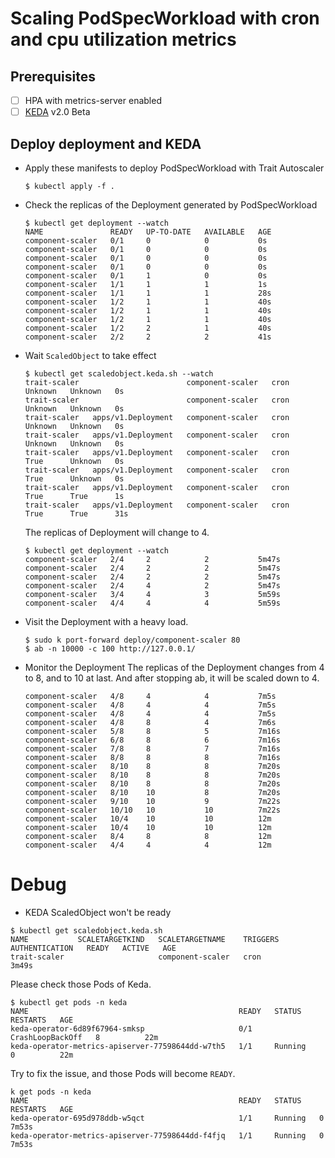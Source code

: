 # Scaling PodSpecWorkload with cron and cpu utilization metrics

## Prerequisites
- [ ] HPA with metrics-server enabled
- [ ] [KEDA](https://keda.sh/docs/2.0/deploy/) v2.0 Beta

## Deploy deployment and KEDA
  - Apply these manifests to deploy PodSpecWorkload with Trait Autoscaler
    ```
    $ kubectl apply -f .
    ```
    
  - Check the replicas of the Deployment generated by PodSpecWorkload
    ```
    $ kubectl get deployment --watch
    NAME               READY   UP-TO-DATE   AVAILABLE   AGE
    component-scaler   0/1     0            0           0s
    component-scaler   0/1     0            0           0s
    component-scaler   0/1     0            0           0s
    component-scaler   0/1     0            0           0s
    component-scaler   0/1     1            0           0s
    component-scaler   1/1     1            1           1s
    component-scaler   1/1     1            1           28s
    component-scaler   1/2     1            1           40s
    component-scaler   1/2     1            1           40s
    component-scaler   1/2     1            1           40s
    component-scaler   1/2     2            1           40s
    component-scaler   2/2     2            2           41s
    ```
  
  - Wait `ScaledObject` to take effect
    ```
    $ kubectl get scaledobject.keda.sh --watch
    trait-scaler                        component-scaler   cron                        Unknown   Unknown   0s
    trait-scaler                        component-scaler   cron                        Unknown   Unknown   0s
    trait-scaler   apps/v1.Deployment   component-scaler   cron                        Unknown   Unknown   0s
    trait-scaler   apps/v1.Deployment   component-scaler   cron                        Unknown   Unknown   0s
    trait-scaler   apps/v1.Deployment   component-scaler   cron                        True      Unknown   0s
    trait-scaler   apps/v1.Deployment   component-scaler   cron                        True      Unknown   0s
    trait-scaler   apps/v1.Deployment   component-scaler   cron                        True      True      1s
    trait-scaler   apps/v1.Deployment   component-scaler   cron                        True      True      31s
    ```
    The replicas of Deployment will change to 4.
    ```shell
    $ kubectl get deployment --watch
    component-scaler   2/4     2            2           5m47s
    component-scaler   2/4     2            2           5m47s
    component-scaler   2/4     2            2           5m47s
    component-scaler   2/4     4            2           5m47s
    component-scaler   3/4     4            3           5m59s
    component-scaler   4/4     4            4           5m59s
    ```
  
  - Visit the Deployment with a heavy load.
    ```
    $ sudo k port-forward deploy/component-scaler 80
    $ ab -n 10000 -c 100 http://127.0.0.1/
    ```
      
  - Monitor the Deployment
    The replicas of the Deployment changes from 4 to 8, and to 10 at last. And after stopping ab, it will be scaled down
    to 4.
    ```shell
    component-scaler   4/8     4            4           7m5s
    component-scaler   4/8     4            4           7m5s
    component-scaler   4/8     4            4           7m5s
    component-scaler   4/8     8            4           7m6s
    component-scaler   5/8     8            5           7m16s
    component-scaler   6/8     8            6           7m16s
    component-scaler   7/8     8            7           7m16s
    component-scaler   8/8     8            8           7m16s
    component-scaler   8/10    8            8           7m20s
    component-scaler   8/10    8            8           7m20s
    component-scaler   8/10    8            8           7m20s
    component-scaler   8/10    10           8           7m20s
    component-scaler   9/10    10           9           7m22s
    component-scaler   10/10   10           10          7m22s
    component-scaler   10/4    10           10          12m
    component-scaler   10/4    10           10          12m
    component-scaler   8/4     8            8           12m
    component-scaler   4/4     4            4           12m
    ```

# Debug
  - KEDA ScaledObject won't be ready
  ```
  $ kubectl get scaledobject.keda.sh
  NAME           SCALETARGETKIND   SCALETARGETNAME    TRIGGERS   AUTHENTICATION   READY   ACTIVE   AGE
  trait-scaler                     component-scaler   cron                                         3m49s
  ```

  Please check those Pods of Keda.
  ```
  $ kubectl get pods -n keda
  NAME                                               READY   STATUS             RESTARTS   AGE
  keda-operator-6d89f67964-smksp                     0/1     CrashLoopBackOff   8          22m
  keda-operator-metrics-apiserver-77598644dd-w7th5   1/1     Running            0          22m
  ```

  Try to fix the issue, and those Pods will become `READY`.
  ```
  k get pods -n keda
  NAME                                               READY   STATUS    RESTARTS   AGE
  keda-operator-695d978ddb-w5qct                     1/1     Running   0          7m53s
  keda-operator-metrics-apiserver-77598644dd-f4fjq   1/1     Running   0          7m53s
  ```